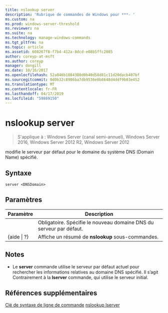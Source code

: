 ```yaml
---
title: nslookup server
description: 'Rubrique de commandes de Windows pour ***- '
ms.custom: na
ms.prod: windows-server-threshold
ms.reviewer: na
ms.suite: na
ms.technology: manage-windows-commands
ms.tgt_pltfrm: na
ms.topic: article
ms.assetid: 608267f8-f7b4-412a-8dcd-e08b5ffc2085
author: coreyp-at-msft
ms.author: coreyp
manager: dongill
ms.date: 10/16/2017
ms.openlocfilehash: 52a846b1084380d0b40d58d81c11d20dacb407bf
ms.sourcegitcommit: 0d0b32c8986ba7db9536e0b8648d4ddf9b03e452
ms.translationtype: MT
ms.contentlocale: fr-FR
ms.lasthandoff: 04/17/2019
ms.locfileid: "59869150"
---
```

# <a name="nslookup-server"></a>nslookup server

>S'applique à : Windows Server (canal semi-annuel), Windows Server 2016, Windows Server 2012 R2, Windows Server 2012

modifie le serveur par défaut pour le domaine du système DNS (Domain Name) spécifié.
## <a name="syntax"></a>Syntaxe
```
server <DNSDomain>
```
## <a name="parameters"></a>Paramètres
|Paramètre|Description|
|-------|--------|
|<DNSDomain>|Obligatoire. Spécifie le nouveau domaine DNS du serveur par défaut.|
|{aide &#124; ?}|Affiche un résumé de **nslookup** sous-commandes.|
## <a name="remarks"></a>Notes
-   Le **server** commande utilise le serveur par défaut actuel pour rechercher les informations relatives au domaine DNS spécifié. Il s’agit Contrairement à la **lserver** commande, qui utilise le serveur initial.
## <a name="additional-references"></a>Références supplémentaires
[Clé de syntaxe de ligne de commande](command-line-syntax-key.md)
[nslookup lserver](nslookup-lserver.md)
